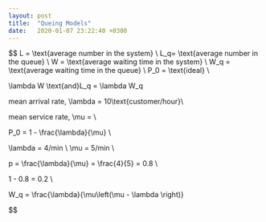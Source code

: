 ```yaml
---
layout: post
title:  "Queing Models"
date:   2020-01-07 23:22:40 +0300
---
```


$$
L = \text{average number in the system} \\
L_q= \text{average number in the queue} \\
W = \text{average waiting time in the system} \\
W_q = \text{average waiting time in the queue} \\
P_0 = \text{ideal} \\

\lambda W \text{and}L_q = \lambda W_q 


mean arrival rate, \lambda = 10\text{customer/hour}\\

mean service rate, \mu = \\

P_0 = 1 - \frac{\lambda}{\mu} \\


\lambda = 4/min \\
\mu = 5/min \\

p = \frac{\lambda}{\mu}
  = \frac{4}{5}
  = 0.8 \\

 1 - 0.8 = 0.2 \\

 W_q = \frac{\lambda}{\mu\left(\mu - \lambda \right)}

$$